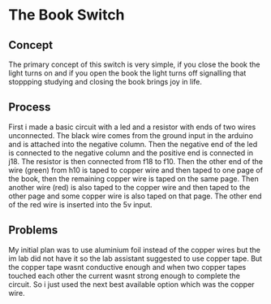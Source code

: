 # The Book Switch

## Concept
The primary concept of this switch is very simple, if you close the book the light turns on and if you open the book the light turns off signalling that stoppping studying and closing the book brings joy in life.


## Process
First i made a basic circuit with a led and a resistor with ends of two wires unconnected. The black wire comes from the ground input in the arduino and is attached into the negative column. Then the negative end of the led is connected to the negative column and the positive end is connected in j18. The resistor is then connected from f18 to f10. Then the other end of the wire (green) from h10 is taped to copper wire and then taped to one page of the book, then the remaining copper wire is taped on the same page. Then another wire (red) is also taped to the copper wire and then taped to the other page and some copper wire is also taped on that page. The other end of the red wire is inserted into the 5v input.

## Problems
My initial plan was to use aluminium foil instead of the copper wires but the im lab did not have it so the lab assistant suggested to use copper tape. But the copper tape wasnt conductive enough and when two copper tapes touched each other the current wasnt strong enough to complete the circuit. So i just used the next best available option which was the copper wire.


